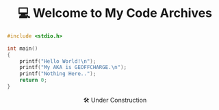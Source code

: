 <h1 align="center">💻 Welcome to My Code Archives</h1>

``` c
#include <stdio.h>

int main()
{
    printf("Hello World!\n");
    printf("My AKA is GEOFFCHARGE.\n");
    printf("Nothing Here..");
    return 0;
}

```

<p align="center">🛠 Under Construction</p>
